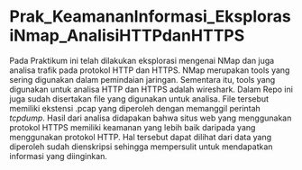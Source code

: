 # Prak_KeamananInformasi_EksplorasiNmap_AnalisiHTTPdanHTTPS
Pada Praktikum ini telah dilakukan eksplorasi mengenai NMap dan juga analisa trafik pada protokol HTTP dan HTTPS. NMap merupakan tools yang sering digunakan dalam pemindaian jaringan. Sementara itu, tools yang digunakan untuk analisa HTTP dan HTTPS adalah wireshark. Dalam Repo ini juga sudah disertakan file yang digunakan untuk analisa. File tersebut memiliki ekstensi .pcap yang diperoleh dengan memanggil perintah _tcpdump_. Hasil dari analisa didapakan bahwa situs web yang menggunakan protokol HTTPS memiliki keamanan yang lebih baik daripada yang menggunakan protokol HTTP. Hal tersebut dapat dilihat dari data yang diperoleh sudah dienskripsi sehingga mempersulit untuk mendapatkan informasi yang diinginkan.
